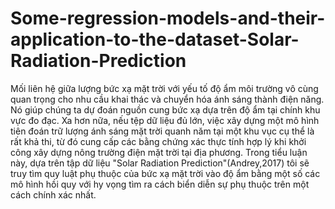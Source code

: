 # Some-regression-models-and-their-application-to-the-dataset-Solar-Radiation-Prediction
Mối liên hệ giữa lượng bức xạ mặt trời với yếu tố độ ẩm môi trường vô cùng quan trọng cho nhu cầu khai thác và chuyển hóa ánh sáng thành điện năng. Nó giúp chúng ta dự đoán nguồn cung bức xạ dựa trên độ ẩm tại chính khu vực đo đạc. Xa hơn nữa, nếu tệp dữ liệu đủ lớn, việc xây dựng một mô hình tiên đoán trữ lượng ánh sáng mặt trời quanh năm tại một khu vục cụ thể là rất khả thi, từ đó cung cấp các bằng chứng xác thực tính hợp lý khi khởi công xây dựng nông trường điện mặt trời tại địa phương. Trong tiểu luận này, dựa trên tập dữ liệu "Solar Radiation Prediction"(Andrey,2017) tôi sẽ truy tìm quy luật phụ thuộc của bức xạ mặt trời vào độ ẩm bằng một số các mô hình hồi quy với hy vọng tìm ra cách biển diễn sự phụ thuộc trên một cách chính xác nhất.
